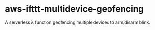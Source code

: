 # aws-ifttt-multidevice-geofencing
A serverless λ function geofencing multiple devices to arm/disarm blink.
